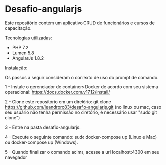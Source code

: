 # Desafio-angularjs

Este repositório contém um aplicativo CRUD de funcionários e cursos de capacitação.

Tecnologias utilizadas:
- PHP 7.2
- Lumen 5.8
- AngularJs 1.8.2

Instalação:

Os passos a seguir consideram o contexto de uso do prompt de comando.

1 - Instale o gerenciador de containers Docker de acordo com seu sistema operacional:
https://docs.docker.com/v17.12/install/

2 - Clone este repositório em um diretório:
git clone https://github.com/leandrorc83/desafio-angularjs.git
(no linux ou mac, caso seu usuário não tenha permissão no diretório, é necessário usar "sudo git clone")

3 - Entre na pasta desafio-angularjs.

4 - Execute o seguinte comando:
sudo docker-compose up (Linux e Mac) ou docker-compose up (Windows).

5 - Quando finalizar o comando acima, acesse a url localhost:4300 em seu navegador

